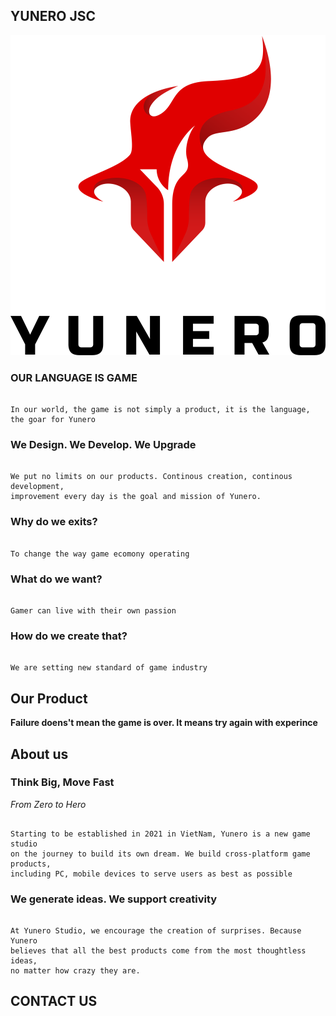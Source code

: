 ## YUNERO JSC

![Yunero Logo](/Yunero_logo-01.png)

### OUR LANGUAGE IS GAME

```

In our world, the game is not simply a product, it is the language, the goar for Yunero

```

### We Design. We Develop. We Upgrade

```

We put no limits on our products. Continous creation, continous development, 
improvement every day is the goal and mission of Yunero.

```

### Why do we exits?

```

To change the way game ecomony operating

```

### What do we want?

```

Gamer can live with their own passion

```

### How do we create that?

```

We are setting new standard of game industry

```

## Our Product

**Failure doens't mean the game is over. It means try again with experince**


## About us

### Think Big, Move Fast

*From Zero to Hero*

```

Starting to be established in 2021 in VietNam, Yunero is a new game studio
on the journey to build its own dream. We build cross-platform game products,
including PC, mobile devices to serve users as best as possible

```

### We generate ideas. We support creativity

```

At Yunero Studio, we encourage the creation of surprises. Because Yunero
believes that all the best products come from the most thoughtless ideas,
no matter how crazy they are.

```

## CONTACT US

